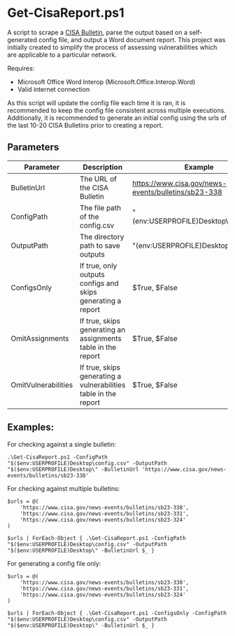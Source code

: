 # Get-CisaReport.ps1
A script to scrape a [CISA Bulletin](https://www.cisa.gov/news-events/bulletins), parse the output based on a self-generated config file, and output a Word document report. This project was initially created to simplify the process of assessing vulnerabilities which are applicable to a particular network.

Requires:
- Microsoft Office Word Interop (Microsoft.Office.Interop.Word)
- Valid internet connection

As this script will update the config file each time it is ran, it is recommended to keep the config file consistent across multiple executions. Additionally, it is recommended to generate an initial config using the urls of the last 10-20 CISA Bulletins prior to creating a report.

## Parameters
| Parameter           	| Description                                                     	| Example                                             	|
|---------------------	|-----------------------------------------------------------------	|-----------------------------------------------------	|
| BulletinUrl         	| The URL of the CISA Bulletin                                    	| https://www.cisa.gov/news-events/bulletins/sb23-338 	|
| ConfigPath          	| The file path of the config.csv                                 	| "$($env:USERPROFILE)Desktop\config.csv"             	|
| OutputPath          	| The directory path to save outputs                              	| "$($env:USERPROFILE)Desktop\"                       	|
| ConfigsOnly         	| If true, only outputs configs and skips generating a report     	| $True, $False                                       	|
| OmitAssignments     	| If true, skips generating an assignments table in the report    	| $True, $False                                       	|
| OmitVulnerabilities 	| If true, skips generating a vulnerabilities table in the report 	| $True, $False                                       	|

## Examples:
For checking against a single bulletin:
```
.\Get-CisaReport.ps1 -ConfigPath "$($env:USERPROFILE)Desktop\config.csv" -OutputPath "$($env:USERPROFILE)Desktop\" -BulletinUrl 'https://www.cisa.gov/news-events/bulletins/sb23-338'
```

For checking against multiple bulletins:
```
$urls = @(
    'https://www.cisa.gov/news-events/bulletins/sb23-338',
    'https://www.cisa.gov/news-events/bulletins/sb23-331',
    'https://www.cisa.gov/news-events/bulletins/sb23-324'
)

$urls | ForEach-Object { .\Get-CisaReport.ps1 -ConfigPath "$($env:USERPROFILE)Desktop\config.csv" -OutputPath "$($env:USERPROFILE)Desktop\" -BulletinUrl $_ }
```

For generating a config file only:
```
$urls = @(
    'https://www.cisa.gov/news-events/bulletins/sb23-338',
    'https://www.cisa.gov/news-events/bulletins/sb23-331',
    'https://www.cisa.gov/news-events/bulletins/sb23-324'
)

$urls | ForEach-Object { .\Get-CisaReport.ps1 -ConfigsOnly -ConfigPath "$($env:USERPROFILE)Desktop\config.csv" -OutputPath "$($env:USERPROFILE)Desktop\" -BulletinUrl $_ }
```